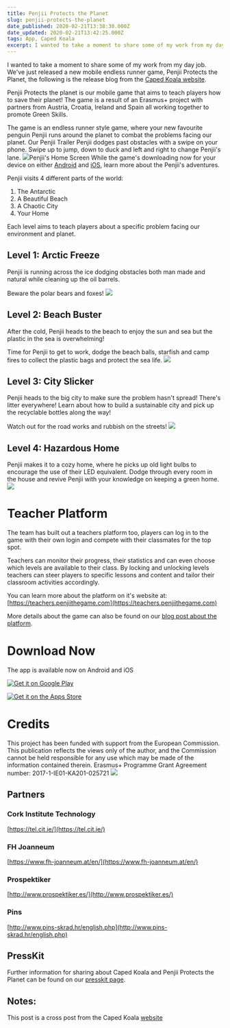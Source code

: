 ```yaml
---
title: Penjii Protects the Planet
slug: penjii-protects-the-planet
date_published: 2020-02-21T13:38:30.000Z
date_updated: 2020-02-21T13:42:25.000Z
tags: App, Caped Koala
excerpt: I wanted to take a moment to share some of my work from my day job. We've just released a new mobile endless runner game, Penjii Protects the Planet
---
```


I wanted to take a moment to share some of my work from my day job. We've just released a new mobile endless runner game, Penjii Protects the Planet, the following is the release blog from the [Caped Koala website](https://capedkoala.com/penjii-protects-the-planet/).

Penjii Protects the planet is our mobile game that aims to teach players how to save their planet! The game is a result of an Erasmus+ project with partners from Austria, Croatia, Ireland and Spain all working together to promote Green Skills.

The game is an endless runner style game, where your new favourite penguin Penjii runs around the planet to combat the problems facing our planet.
Our Penjii Trailer
Penjii dodges past obstacles with a swipe on your phone. Swipe up to jump, down to duck and left and right to change Penjii's lane.
![](https://capedkoala.com/content/images/2020/01/Artboard5.png)Penjii's Home Screen
While the game's downloading now for your device on either [Android](https://play.google.com/store/apps/details?id=com.capedkoala.penjisplanet&amp;hl=en) and [iOS](https://apps.apple.com/us/app/penjii-protects-the-planet/id1463393382), learn more about the Penjii's adventures.

Penjii visits 4 different parts of the world:

1. The Antarctic
2. A Beautiful Beach
3. A Chaotic City
4. Your Home

Each level aims to teach players about a specific problem facing our environment and planet.

## Level 1: Arctic Freeze

Penjii is running across the ice dodging obstacles both man made and natural while cleaning up the oil barrels.

Beware the polar bears and foxes!
![](https://capedkoala.com/content/images/2020/01/Artboard1.png)
## Level 2: Beach Buster

After the cold, Penjii heads to the beach to enjoy the sun and sea but the plastic in the sea is overwhelming!

Time for Penjii to get to work, dodge the beach balls, starfish and camp fires to collect the plastic bags and protect the sea life.
![](https://capedkoala.com/content/images/2020/01/Artboard2.png)
## Level 3: City Slicker

Penjii heads to the big city to make sure the problem hasn't spread! There's litter everywhere! Learn about how to build a sustainable city and pick up the recyclable bottles along the way!

Watch out for the road works and rubbish on the streets!
![](https://capedkoala.com/content/images/2020/01/Artboard3.png)
## Level 4: Hazardous Home

Penjii makes it to a cozy home, where he picks up old light bulbs to encourage the use of their LED equivalent. Dodge through every room in the house and revive Penjii with your knowledge on keeping a green home.
![](https://capedkoala.com/content/images/2020/01/Artboard4.png)
# Teacher Platform

The team has built out a teachers platform too, players can log in to the game with their own login and compete with their classmates for the top spot.

Teachers can monitor their progress, their statistics and can even choose which levels are available to their class. By locking and unlocking levels teachers can steer players to specific lessons and content and tailor their classroom activities accordingly.

You can learn more about the platform on it's website at: [https://teachers.penjiithegame.com](https://teachers.penjiithegame.com)

More details about the game can also be found on our [blog post about the platform](https://capedkoala.com/news/penjiis-teacher-dashboard/).

# Download Now

The app is available now on Android and iOS

[![Get it on Google Play](https://play.google.com/intl/en_gb/badges/static/images/badges/en_badge_web_generic.png)](https://play.google.com/store/apps/details?id=com.capedkoala.penjisplanet&hl=en&pcampaignid=pcampaignidMKT-Other-global-all-co-prtnr-py-PartBadge-Mar2515-1)

[![Get it on the Apps Store](https://i1.wp.com/incipia.co/wp-content/uploads/2017/10/app-store.png)](https://apps.apple.com/us/app/penjii-protects-the-planet/id1463393382)

# Credits

This project has been funded with support from the European Commission. This publication reflects the views only of the author, and the Commission cannot be held responsible for any use which may be made of the information contained therein. Erasmus+ Programme Grant Agreement number: 2017-1-IE01-KA201-025721
![](https://capedkoala.com/content/images/2019/07/erasmus-plus-logo.png)
## Partners

### Cork Institute Technology

[https://tel.cit.ie/](https://tel.cit.ie/)

### FH Joanneum

[https://www.fh-joanneum.at/en/](https://www.fh-joanneum.at/en/)

### Prospektiker

[http://www.prospektiker.es/](http://www.prospektiker.es/)

### Pins

[http://www.pins-skrad.hr/english.php](http://www.pins-skrad.hr/english.php)

## PressKit

Further information for sharing about Caped Koala and Penjii Protects the Planet can be found on our [presskit page](https://presskit.capedkoala.com/penjii-protects-the-planet/).

## Notes:

This post is a cross post from the Caped Koala [website](https://capedkoala.com)
